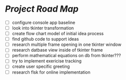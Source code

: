 # __*Project Road Map*__

- [ ] configure console app baseline 
- [ ] look into tkinter transformation
- [ ] create flow chart model of initial idea process
- [ ] find github code to support ideas
- [ ] research multiple frame opening in one tkinter window
- [ ] research datbase view inside of tkinter frame
- [ ] perform mathematical equations on db from tkinter???
- [ ] try to implement exericise tracking
- [ ] create user specific greeting
- [ ] research flsk for online implementation